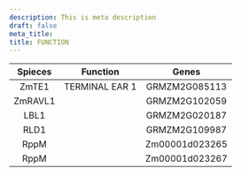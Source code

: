```yaml
---
description: This is meta description
draft: false
meta_title: 
title: FUNCTION
---
```

| Spieces |  Function | Genes |
|:-------------:|:-----------:|:----:|
| ZmTE1 | TERMINAL EAR 1 | GRMZM2G085113 |
| ZmRAVL1 |    | GRMZM2G102059 |
| LBL1 |  | GRMZM2G020187 |
| RLD1 |  | GRMZM2G109987 |
| RppM |  | Zm00001d023265 |
| RppM |  | Zm00001d023267 |
